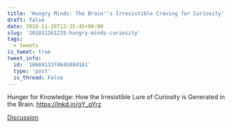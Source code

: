 ```yaml
---
title: 'Hungry Minds: The Brain''s Irresistible Craving for Curiosity'
draft: false
date: 2018-11-26T12:35:45+00:00
slug: '201811261235-hungry-minds-curiosity'
tags:
  - tweets
is_tweet: true
tweet_info:
  id: '1066913374645084161'
  type: 'post'
  is_thread: False
---
```




Hunger for Knowledge: How the Irresistible Lure of Curiosity is Generated in the Brain:
<https://lnkd.in/gY_pYrz>

[Discussion](https://x.com/sytelus/status/1066913374645084161)
